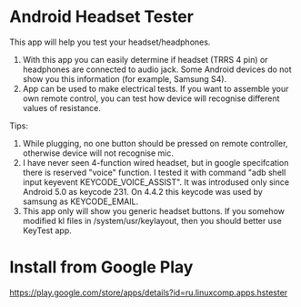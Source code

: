 # Android Headset Tester

This app will help you test your headset/headphones.
1) With this app you can easily determine if headset (TRRS 4 pin) or headphones are connected to audio jack. Some Android devices do not show you this information (for example, Samsung S4).
2) App can be used to make electrical tests. If you want to assemble your own remote control, you can test how device will recognise different values of resistance.

Tips:
1) While plugging, no one button should be pressed on remote controller, otherwise device will not recognise mic.
2) I have never seen 4-function wired headset, but in google specifcation there is reserved "voice" function. I tested it with command "adb shell input keyevent KEYCODE_VOICE_ASSIST".
It was introdused only since Android 5.0 as keycode 231. On 4.4.2 this keycode was used by samsung as KEYCODE_EMAIL.
3) This app only will show you generic headset buttons. If you somehow modified kl files in /system/usr/keylayout, then you should better use KeyTest app.

# Install from Google Play
https://play.google.com/store/apps/details?id=ru.linuxcomp.apps.hstester
